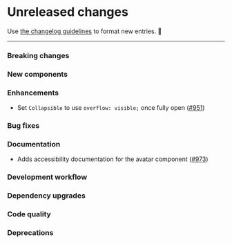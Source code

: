 # Unreleased changes

Use [the changelog guidelines](https://git.io/polaris-changelog-guidelines) to format new entries. 💜

---

### Breaking changes

### New components

### Enhancements

- Set `Collapsible` to use `overflow: visible;` once fully open ([#951](https://github.com/Shopify/polaris-react/pull/951))

### Bug fixes

### Documentation

- Adds accessibility documentation for the avatar component ([#973](https://github.com/Shopify/polaris-react/pull/973))

### Development workflow

### Dependency upgrades

### Code quality

### Deprecations

